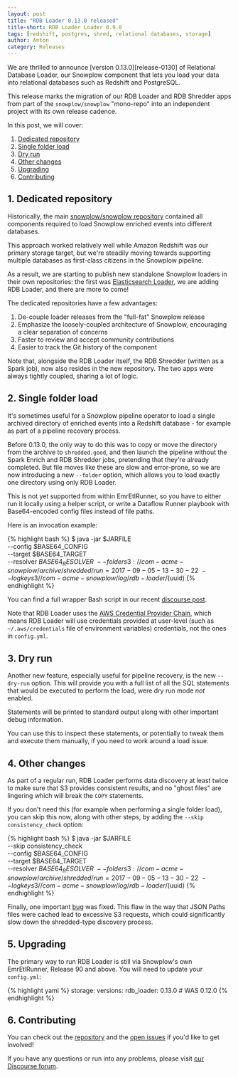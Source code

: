 ```yaml
---
layout: post
title: "RDB Loader 0.13.0 released"
title-short: RDB Loader Loader 0.9.0
tags: [redshift, postgres, shred, relational databases, storage]
author: Anton
category: Releases
---
```


We are thrilled to announce [version 0.13.0][release-0130] of Relational Database Loader, 
our Snowplow component that lets you load your data into relational databases such as Redshift and PostgreSQL.

This release marks the migration of our RDB Loader and RDB Shredder apps from part of the `snowplow/snowplow` "mono-repo" into an independent project with its own release cadence.

<!--more-->

In this post, we will cover:

1. [Dedicated repository](/blog/2017/09/06/rdb-loader-0.13.0-released#separate-project)
2. [Single folder load](/blog/2017/09/06/rdb-loader-0.13.0-released#folder)
3. [Dry run](/blog/2017/09/06/rdb-loader-0.13.0-released#dry-run)
4. [Other changes](/blog/2017/09/06/rdb-loader-0.13.0-released#other)
5. [Upgrading](/blog/2017/09/06/rdb-loader-0.13.0-released#upgrading)
6. [Contributing](/blog/2017/09/06/rdb-loader-0.13.0-released#contributing)

<h2 id="separate-project">1. Dedicated repository</h2>

Historically, the main [snowplow/snowplow repository][snowplow-repo] contained all components required to load Snowplow enriched events into different databases.

This approach worked relatively well while Amazon Redshift was our primary storage target, but we're steadily moving towards supporting multiple databases as first-class citizens in the Snowplow pipeline.

As a result, we are starting to publish new standalone Snowplow loaders in their own repositories: the first was [Elasticsearch Loader][es-loader-090], we are adding RDB Loader, and there are more to come!

The dedicated repositories have a few advantages:

1. De-couple loader releases from the "full-fat" Snowplow release
2. Emphasize the loosely-coupled architecture of Snowplow, encouraging a clear separation of concerns
3. Faster to review and accept community contributions
4. Easier to track the Git history of the component

Note that, alongside the RDB Loader itself, the RDB Shredder (written as a Spark job), now also resides in the new repository. The two apps were always tightly coupled, sharing a lot of logic.

<h2 id="folder">2. Single folder load</h2>

It's sometimes useful for a Snowplow pipeline operator to load a single archived directory of enriched events into a Redshift database - for example as part of a pipeline recovery process.

Before 0.13.0, the only way to do this was to copy or move the directory from the archive to `shredded.good`, and then launch the pipeline without the Spark Enrich and RDB Shredder jobs, pretending that they're already completed. But file moves like these are slow and error-prone, so we are now introducing a new `--folder` option, which allows you to load exactly one directory using only RDB Loader.

This is not yet supported from within EmrEtlRunner, so you have to either run it locally using a helper script, or write a Dataflow Runner playbook with Base64-encoded config files instead of file paths.

Here is an invocation example:

{% highlight bash %}
$ java -jar $JARFILE \
  --config $BASE64_CONFIG \
  --target $BASE64_TARGET \
  --resolver $BASE64_RESOLVER \
  --folder s3://com-acme-snowplow/archive/shredded/run=2017-09-05-13-30-22 \
  --logkey s3//com-acme-snowplow/log/rdb-loader/$(uuid) 
{% endhighlight %}

You can find a full wrapper Bash script in our recent [discourse post][discourse-r90-alert].

Note that RDB Loader uses the [AWS Credential Provider Chain][aws-credentials-chain], which means RDB Loader will use credentials provided at user-level (such as `~/.aws/credentials` file of environment variables) credentials, not the ones in `config.yml`.

<h2 id="dry-run">3. Dry run</h2>

Another new feature, especially useful for pipeline recovery, is the new `--dry-run` option. This will provide you with a full list of all the SQL statements that would be executed to perform the load, were dry run mode *not* enabled.

Statements will be printed to standard output along with other important debug information.

You can use this to inspect these statements, or potentially to tweak them and execute them manually, if you need to work around a load issue.

<h2 id="other">4. Other changes</h2>

As part of a regular run, RDB Loader performs data discovery at least twice to make sure that S3 provides consistent results, and no "ghost files" are lingering which will break the `COPY` statements.

If you don't need this (for example when performing a single folder load), you can skip this now, along with other steps, by adding the `--skip consistency_check` option:

{% highlight bash %}
$ java -jar $JARFILE \
  --skip consistency_check \
  --config $BASE64_CONFIG \
  --target $BASE64_TARGET \
  --resolver $BASE64_RESOLVER \
  --folder s3://com-acme-snowplow/archive/shredded/run=2017-09-05-13-30-22 \
  --logkey s3//com-acme-snowplow/log/rdb-loader/$(uuid) 
{% endhighlight %}

Finally, one important [bug][issue-3] was fixed. This flaw in the way that JSON Paths files were cached lead to excessive S3 requests, which could significantly slow down the shredded-type discovery process.

<h2 id="upgrading">5. Upgrading</h2>

The primary way to run RDB Loader is still via Snowplow's own EmrEtlRunner, Release 90 and above. You will need to update your `config.yml`:

{% highlight yaml %}
storage:
  versions:
    rdb_loader: 0.13.0        # WAS 0.12.0
{% endhighlight %}

<h2 id="contributing">6. Contributing</h2>

You can check out the [repository][repo] and the [open issues](https://github.com/snowplow/snowplow-rdb-loader/issues?utf8=✓&q=is%3Aissue%20is%3Aopen%20) if you'd like to get involved!

If you have any questions or run into any problems, please visit [our Discourse forum][discourse].

[repo]: https://github.com/snowplow/snowplow-rdb-loader

[issue-3]: https://github.com/snowplow/snowplow-rdb-loader/issues/3

[snowplow-repo]: https://github.com/snowplow/snowplow
[es-loader-090]: https://snowplowanalytics.com/blog/2017/07/21/elasticsearch-loader-0.9.0-released/

[aws-credentials-chain]: http://docs.aws.amazon.com/sdk-for-java/v1/developer-guide/credentials.html#credentials-default

[discourse-r90-alert]: https://discourse.snowplowanalytics.com/t/important-alert-r90-r91-bug-may-result-in-shredded-types-not-loading-into-redshift-after-recovery/1422

[discourse]: http://discourse.snowplowanalytics.com/
